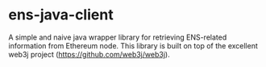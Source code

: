 # ens-java-client
A simple and naive java wrapper library for retrieving ENS-related information from Ethereum node. This library is built on top of the excellent web3j project (https://github.com/web3j/web3j).
